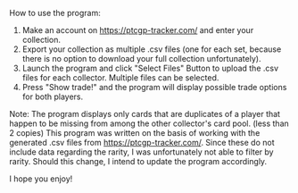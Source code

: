 How to use the program:
1. Make an account on https://ptcgp-tracker.com/ and enter your collection.
2. Export your collection as multiple .csv files (one for each set, because there is no option to download your full collection unfortunately).
3. Launch the program and click "Select Files" Button to upload the .csv files for each collector. Multiple files can be selected.
4. Press "Show trade!" and the program will display possible trade options for both players.

Note:
The program displays only cards that are duplicates of a player that happen to be missing from among the other collector's card pool. (less than 2 copies)
This program was written on the basis of working with the generated .csv files from https://ptcgp-tracker.com/.
Since these do not include data regarding the rarity, I was unfortunately not able to filter by rarity. Should this change, I intend to update the program accordingly.

I hope you enjoy!
